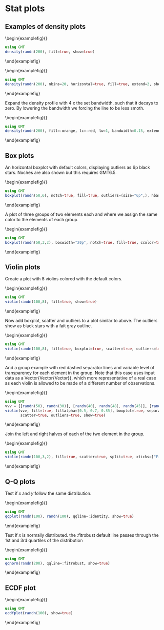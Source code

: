 # Stat plots

## Examples of density plots

\begin{examplefig}{}
```julia
using GMT
density(randn(200), fill=true, show=true)
```
\end{examplefig}

\begin{examplefig}{}
```julia
using GMT
density(randn(200), nbins=20, horizontal=true, fill=true, extend=2, show=true)
```
\end{examplefig}

Expand the density profile with 4 x the set bandwidth, such that it decays to zero.
By lowering the bandwidth we forcing the line to be less smoth.

\begin{examplefig}{}
```julia
using GMT
density(randn(200), fill=:orange, lc=:red, lw=1, bandwidth=0.15, extend=4, show=true)
```
\end{examplefig}

## Box plots

An horizontal boxplot with default colors, displaying outliers as 6p black stars. Noches are
also shown but this requires GMT6.5.

\begin{examplefig}{}
```julia
using GMT
boxplot(randn(50,6), notch=true, fill=true, outliers=(size="6p",), hbar=true, show=1)
```
\end{examplefig}

A plot of three groups of two elements each and where we assign the same color to the elements of each group.

\begin{examplefig}{}
```julia
using GMT
boxplot(randn(50,3,2), boxwidth="20p", notch=true, fill=true, ccolor=true, show=1)
```
\end{examplefig}


## Violin plots

Create a plot with 8 violins colored with the default colors.

\begin{examplefig}{}
```julia
using GMT
violin(randn(100,8), fill=true, show=true)
```
\end{examplefig}

Now add boxplot, scatter and outliers to a plot similar to above. The outliers show as black
stars with a fait gray outline.

\begin{examplefig}{}
```julia
using GMT
violin(randn(100,8), fill=true, boxplot=true, scatter=true, outliers=true, show=true)
```
\end{examplefig}

And a group example with red dashed separator lines and variable level of transparency for each
element in the group. Note that this case uses input data as a Vector{Vector{Vector}}, which more
representative of a real case as each violin is allowed to be made of a different number of observations.

\begin{examplefig}{}
```julia
using GMT
vvv = [[randn(50), randn(30)], [randn(40), randn(48), randn(45)], [randn(35), randn(43)]];
violin(vvv, fill=true, fillalpha=[0.5, 0.7, 0.85], boxplot=true, separator=(:red, :dash),
       scatter=true, outliers=true, show=true)
```
\end{examplefig}

Join the left and right halves of each of the two element in the group.

\begin{examplefig}{}
```julia
using GMT
violin(randn(100,3,2), fill=true, scatter=true, split=true, xticks=["First","Second","Third"], show=true)
```
\end{examplefig}


## Q-Q plots

Test if *x* and *y* follow the same distribution.

\begin{examplefig}{}
```julia
using GMT
qqplot(randn(100), randn(100), qqline=:identity, show=true)
```
\end{examplefig}

Test if *x* is normally distributed. the :fitrobust default line passes through the 1st and 3rd
quartiles of the distribution

\begin{examplefig}{}
```julia
using GMT
qqnorm(randn(200), qqline=:fitrobust, show=true)
```
\end{examplefig}


## ECDF plot

\begin{examplefig}{}
```julia
using GMT
ecdfplot(randn(100), show=true)
```
\end{examplefig}